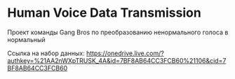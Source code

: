 # Human Voice Data Transmission
Проект команды Gang Bros по преобразованию ненормального голоса в нормальный

Ссылка на набор данных:
https://onedrive.live.com/?authkey=%21AA2nWXpTRUSK_4A&id=7BF8AB64CC3FCB60%21106&cid=7BF8AB64CC3FCB60
